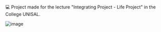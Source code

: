 💻 Project made for the lecture "Integrating Project - Life Project" in the College UNISAL.

![image](https://github.com/user-attachments/assets/81f697a6-85b8-4213-b053-e4c06d622459)

